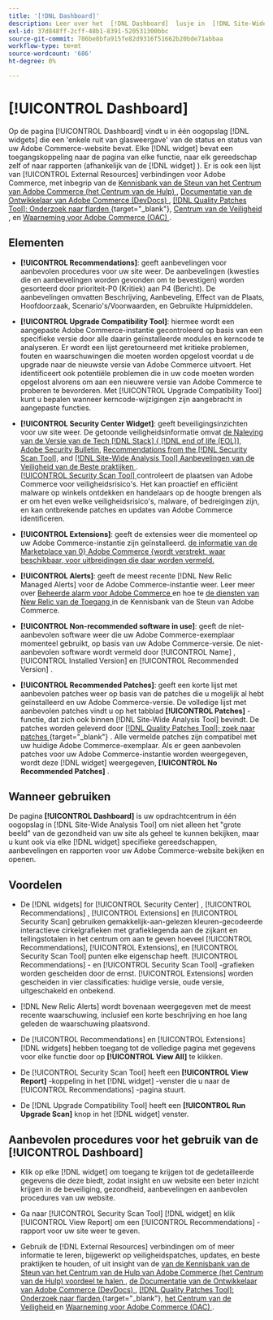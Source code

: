```yaml
---
title: '[!DNL Dashboard]'
description: Leer over het  [!DNL Dashboard]  lusje in  [!DNL Site-Wide Analysis Tool], elementen, wanneer te gebruiken, voordelen, en beste praktijken.
exl-id: 37d848ff-2cff-48b1-8391-520531300bbc
source-git-commit: 786be8bfa915fe82d9316f51662b20bde71abbaa
workflow-type: tm+mt
source-wordcount: '686'
ht-degree: 0%

---
```


# [!UICONTROL Dashboard]

Op de pagina [!UICONTROL Dashboard] vindt u in één oogopslag [!DNL widgets] die een &#39;enkele ruit van glasweergave&#39; van de status en status van uw Adobe Commerce-website bevat. Elke [!DNL widget] bevat een toegangskoppeling naar de pagina van elke functie, naar elk gereedschap zelf of naar rapporten (afhankelijk van de [!DNL widget] ).
Er is ook een lijst van [!UICONTROL External Resources] verbindingen voor Adobe Commerce, met inbegrip van de [ Kennisbank van de Steun van het Centrum van Adobe Commerce (het Centrum van de Hulp) ](https://experienceleague.adobe.com/docs/commerce-knowledge-base/kb/overview.html), [ Documentatie van de Ontwikkelaar van Adobe Commerce (DevDocs) ](https://developer.adobe.com/commerce/docs/), [[!DNL Quality Patches Tool]: Onderzoek naar flarden ](https://experienceleague.adobe.com/tools/commerce-quality-patches/index.html){target="_blank"}, [ Centrum van de Veiligheid ](https://helpx.adobe.com/security.html), en [ Waarneming voor Adobe Commerce (OAC) ](https://experienceleague.adobe.com/docs/commerce-operations/tools/observation-for-adobe-commerce/intro.html).

## Elementen

* **[!UICONTROL Recommendations]**: geeft aanbevelingen voor aanbevolen procedures voor uw site weer. De aanbevelingen (kwesties die en aanbevelingen worden gevonden om te bevestigen) worden gesorteerd door prioriteit-P0 (Kritiek) aan P4 (Bericht).
De aanbevelingen omvatten Beschrijving, Aanbeveling, Effect van de Plaats, Hoofdoorzaak, Scenario&#39;s/Voorwaarden, en Gebruikte Hulpmiddelen.

* **[!UICONTROL Upgrade Compatibility Tool]**: hiermee wordt een aangepaste Adobe Commerce-instantie gecontroleerd op basis van een specifieke versie door alle daarin geïnstalleerde modules en kerncode te analyseren. Er wordt een lijst geretourneerd met kritieke problemen, fouten en waarschuwingen die moeten worden opgelost voordat u de upgrade naar de nieuwste versie van Adobe Commerce uitvoert. Het identificeert ook potentiële problemen die in uw code moeten worden opgelost alvorens om aan een nieuwere versie van Adobe Commerce te proberen te bevorderen.
Met [!UICONTROL Upgrade Compatibility Tool] kunt u bepalen wanneer kerncode-wijzigingen zijn aangebracht in aangepaste functies.

* **[!UICONTROL Security Center Widget]**: geeft beveiligingsinzichten voor uw site weer.
De getoonde veiligheidsinformatie omvat [ de Naleving van de Versie van de Tech  [!DNL Stack]  &lbrace; [!DNL end of life (EOL)]](https://experienceleague.adobe.com/docs/commerce-operations/installation-guide/system-requirements.html), [Adobe Security Bulletin](https://helpx.adobe.com/security/security-bulletin.html), [Recommendations from the [!DNL Security Scan Tool]](https://experienceleague.adobe.com/docs/commerce-admin/systems/security/security-scan.html), and [[!DNL Site-Wide Analysis Tool]  Aanbevelingen van de Veiligheid van de Beste praktijken ](https://experienceleague.adobe.com/docs/commerce-operations/tools/site-wide-analysis-tool/recommendations.html).<br>
[[!UICONTROL Security Scan Tool] ](https://experienceleague.adobe.com/docs/commerce-admin/systems/security/security-scan.html) controleert de plaatsen van Adobe Commerce voor veiligheidsrisico&#39;s. Het kan proactief en efficiënt malware op winkels ontdekken en handelaars op de hoogte brengen als er om het even welke veiligheidsrisico&#39;s, malware, of bedreigingen zijn, en kan ontbrekende patches en updates van Adobe Commerce identificeren.

* **[!UICONTROL Extensions]**: geeft de extensies weer die momenteel op uw Adobe Commerce-instantie zijn geïnstalleerd. [ de informatie van de Marketplace van 0&rbrace; Adobe Commerce &lbrace;wordt verstrekt, waar beschikbaar, voor uitbreidingen die daar worden vermeld.](https://marketplace.magento.com/extensions.html)

* **[!UICONTROL Alerts]**: geeft de meest recente [!DNL New Relic Managed Alerts] voor de Adobe Commerce-instantie weer. Leer meer over [ Beheerde alarm voor Adobe Commerce ](https://experienceleague.adobe.com/docs/commerce-knowledge-base/kb/support-tools/managed-alerts/managed-alerts-for-magento-commerce.html) en hoe te [ de diensten van New Relic van de Toegang ](https://experienceleague.adobe.com/docs/commerce-knowledge-base/kb/faq/access-new-relic-services.html) in de Kennisbank van de Steun van Adobe Commerce.

* **[!UICONTROL Non-recommended software in use]**: geeft de niet-aanbevolen software weer die uw Adobe Commerce-exemplaar momenteel gebruikt, op basis van uw Adobe Commerce-versie. De niet-aanbevolen software wordt vermeld door [!UICONTROL Name] , [!UICONTROL Installed Version] en [!UICONTROL Recommended Version] .

* **[!UICONTROL Recommended Patches]**: geeft een korte lijst met aanbevolen patches weer op basis van de patches die u mogelijk al hebt geïnstalleerd en uw Adobe Commerce-versie. De volledige lijst met aanbevolen patches vindt u op het tabblad **[!UICONTROL Patches]** -functie, dat zich ook binnen [!DNL Site-Wide Analysis Tool] bevindt. De patches worden geleverd door [[!DNL Quality Patches Tool]: zoek naar patches ](https://experienceleague.adobe.com/tools/commerce-quality-patches/index.html){target="_blank"} . Alle vermelde patches zijn compatibel met uw huidige Adobe Commerce-exemplaar.
Als er geen aanbevolen patches voor uw Adobe Commerce-instantie worden weergegeven, wordt deze [!DNL widget] weergegeven, **[!UICONTROL No Recommended Patches]** .

## Wanneer gebruiken

De pagina **[!UICONTROL Dashboard]** is uw opdrachtcentrum in één oogopslag in [!DNL Site-Wide Analysis Tool] om niet alleen het &quot;grote beeld&quot; van de gezondheid van uw site als geheel te kunnen bekijken, maar u kunt ook via elke [!DNL widget] specifieke gereedschappen, aanbevelingen en rapporten voor uw Adobe Commerce-website bekijken en openen.

## Voordelen

* De [!DNL widgets] for [!UICONTROL Security Center] , [!UICONTROL Recommendations] , [!UICONTROL Extensions] en [!UICONTROL Security Scan] gebruiken gemakkelijk-aan-gelezen kleuren-gecodeerde interactieve cirkelgrafieken met grafieklegenda aan de zijkant en tellingstotalen in het centrum om aan te geven hoeveel [!UICONTROL Recommendations], [!UICONTROL Extensions], en [!UICONTROL Security Scan Tool] punten elke eigenschap heeft. [!UICONTROL Recommendations] - en [!UICONTROL Security Scan Tool] -grafieken worden gescheiden door de ernst. [!UICONTROL Extensions] worden gescheiden in vier classificaties: huidige versie, oude versie, uitgeschakeld en onbekend.

* [!DNL New Relic Alerts] wordt bovenaan weergegeven met de meest recente waarschuwing, inclusief een korte beschrijving en hoe lang geleden de waarschuwing plaatsvond.

* De [!UICONTROL Recommendations] en [!UICONTROL Extensions] [!DNL widgets] hebben toegang tot de volledige pagina met gegevens voor elke functie door op **[!UICONTROL View All]** te klikken.

* De [!UICONTROL Security Scan Tool] heeft een **[!UICONTROL View Report]** -koppeling in het [!DNL widget] -venster die u naar de [!UICONTROL Recommendations] -pagina stuurt.

* De [!DNL Upgrade Compatibility Tool] heeft een **[!UICONTROL Run Upgrade Scan]** knop in het [!DNL widget] venster.

## Aanbevolen procedures voor het gebruik van de [!UICONTROL Dashboard]

* Klik op elke [!DNL widget] om toegang te krijgen tot de gedetailleerde gegevens die deze biedt, zodat insight en uw website een beter inzicht krijgen in de beveiliging, gezondheid, aanbevelingen en aanbevolen procedures van uw website.

* Ga naar [!UICONTROL Security Scan Tool] [!DNL widget] en klik [!UICONTROL View Report] om een [!UICONTROL Recommendations] -rapport voor uw site weer te geven.

* Gebruik de [!DNL External Resources] verbindingen om of meer informatie te leren, bijgewerkt op veiligheidspatches, updates, en beste praktijken te houden, of uit insight van de [ van de Kennisbank van de Steun van het Centrum van de Hulp van Adobe Commerce (het Centrum van de Hulp) voordeel te halen ](https://experienceleague.adobe.com/docs/commerce-knowledge-base/kb/overview.html), [ de Documentatie van de Ontwikkelaar van Adobe Commerce (DevDocs) ](https://developer.adobe.com/commerce/docs/), [[!DNL Quality Patches Tool]: Onderzoek naar flarden ](https://experienceleague.adobe.com/tools/commerce-quality-patches/index.html){target="_blank"}, [ het Centrum van de Veiligheid ](https://helpx.adobe.com/security.html) en [ Waarneming voor Adobe Commerce (OAC) ](https://experienceleague.adobe.com/docs/commerce-operations/tools/observation-for-adobe-commerce/intro.html).
